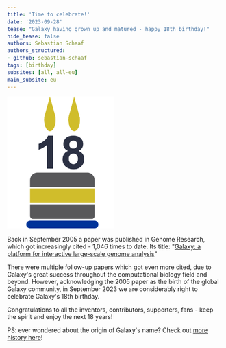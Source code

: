 ```yaml
---
title: 'Time to celebrate!'
date: '2023-09-28'
tease: "Galaxy having grown up and matured - happy 18th birthday!"
hide_tease: false
authors: Sebastian Schaaf
authors_structured:
- github: sebastian-schaaf
tags: [birthday]
subsites: [all, all-eu]
main_subsite: eu
---
```


<img class="img-fluid float-right" src="./galaxy18.png" style="width:250px;" alt="Happy birthday to Galaxy"/>

Back in September 2005 a paper was published in Genome Research, which got increasingly cited - 1,046 times to date. Its title: "[Galaxy: a platform for interactive large-scale genome analysis](https://doi.org/10.1101/gr.4086505)"

There were multiple follow-up papers which got even more cited, due to Galaxy's great success throughout the computational biology field and beyond. However, acknowledging the 2005 paper as the birth of the global Galaxy community, in September 2023 we are considerably right to celebrate Galaxy's 18th birthday.

Congratulations to all the inventors, contributors, supporters, fans - keep the spirit and enjoy the next 18 years!

PS: ever wondered about the origin of Galaxy's name? Check out [more history here](https://doi.org/10.1101%2Fgr.603103)!